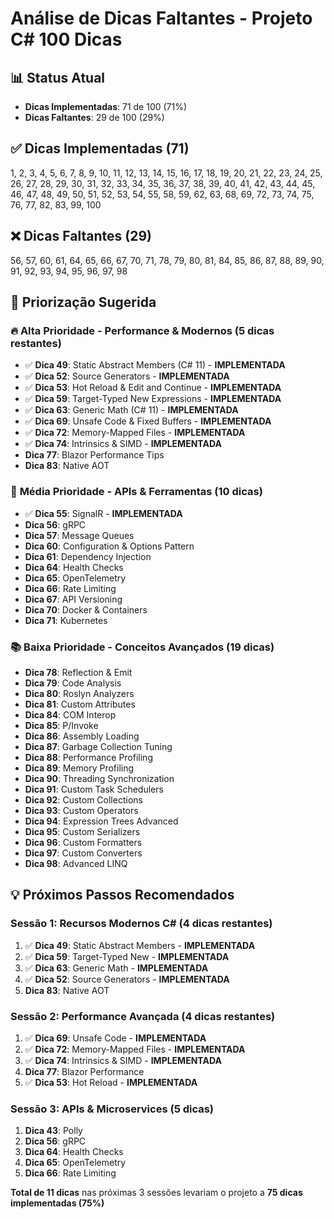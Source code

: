 # Análise de Dicas Faltantes - Projeto C# 100 Dicas

## 📊 Status Atual
- **Dicas Implementadas**: 71 de 100 (71%)
- **Dicas Faltantes**: 29 de 100 (29%)

## ✅ Dicas Implementadas (71)
1, 2, 3, 4, 5, 6, 7, 8, 9, 10, 11, 12, 13, 14, 15, 16, 17, 18, 19, 20, 21, 22, 23, 24, 25, 26, 27, 28, 29, 30, 31, 32, 33, 34, 35, 36, 37, 38, 39, 40, 41, 42, 43, 44, 45, 46, 47, 48, 49, 50, 51, 52, 53, 54, 55, 58, 59, 62, 63, 68, 69, 72, 73, 74, 75, 76, 77, 82, 83, 99, 100

## ❌ Dicas Faltantes (29)
56, 57, 60, 61, 64, 65, 66, 67, 70, 71, 78, 79, 80, 81, 84, 85, 86, 87, 88, 89, 90, 91, 92, 93, 94, 95, 96, 97, 98

## 🎯 Priorização Sugerida

### 🔥 **Alta Prioridade - Performance & Modernos (5 dicas restantes)**
- ✅ **Dica 49**: Static Abstract Members (C# 11) - **IMPLEMENTADA**
- ✅ **Dica 52**: Source Generators - **IMPLEMENTADA**
- ✅ **Dica 53**: Hot Reload & Edit and Continue - **IMPLEMENTADA**
- ✅ **Dica 59**: Target-Typed New Expressions - **IMPLEMENTADA**
- ✅ **Dica 63**: Generic Math (C# 11) - **IMPLEMENTADA**
- ✅ **Dica 69**: Unsafe Code & Fixed Buffers - **IMPLEMENTADA**
- ✅ **Dica 72**: Memory-Mapped Files - **IMPLEMENTADA**
- ✅ **Dica 74**: Intrinsics & SIMD - **IMPLEMENTADA**
- **Dica 77**: Blazor Performance Tips
- **Dica 83**: Native AOT

### 🚀 **Média Prioridade - APIs & Ferramentas (10 dicas)**
- ✅ **Dica 55**: SignalR - **IMPLEMENTADA**
- **Dica 56**: gRPC
- **Dica 57**: Message Queues
- **Dica 60**: Configuration & Options Pattern
- **Dica 61**: Dependency Injection
- **Dica 64**: Health Checks
- **Dica 65**: OpenTelemetry
- **Dica 66**: Rate Limiting
- **Dica 67**: API Versioning
- **Dica 70**: Docker & Containers
- **Dica 71**: Kubernetes

### 📚 **Baixa Prioridade - Conceitos Avançados (19 dicas)**
- **Dica 78**: Reflection & Emit
- **Dica 79**: Code Analysis
- **Dica 80**: Roslyn Analyzers
- **Dica 81**: Custom Attributes
- **Dica 84**: COM Interop
- **Dica 85**: P/Invoke
- **Dica 86**: Assembly Loading
- **Dica 87**: Garbage Collection Tuning
- **Dica 88**: Performance Profiling
- **Dica 89**: Memory Profiling
- **Dica 90**: Threading Synchronization
- **Dica 91**: Custom Task Schedulers
- **Dica 92**: Custom Collections
- **Dica 93**: Custom Operators
- **Dica 94**: Expression Trees Advanced
- **Dica 95**: Custom Serializers
- **Dica 96**: Custom Formatters
- **Dica 97**: Custom Converters
- **Dica 98**: Advanced LINQ

## 💡 Próximos Passos Recomendados

### Sessão 1: Recursos Modernos C# (4 dicas restantes)

1. ✅ **Dica 49**: Static Abstract Members - **IMPLEMENTADA**
2. ✅ **Dica 59**: Target-Typed New - **IMPLEMENTADA**
3. ✅ **Dica 63**: Generic Math - **IMPLEMENTADA**
4. ✅ **Dica 52**: Source Generators - **IMPLEMENTADA**
5. **Dica 83**: Native AOT

### Sessão 2: Performance Avançada (4 dicas restantes)

1. ✅ **Dica 69**: Unsafe Code - **IMPLEMENTADA**
2. ✅ **Dica 72**: Memory-Mapped Files - **IMPLEMENTADA**
3. ✅ **Dica 74**: Intrinsics & SIMD - **IMPLEMENTADA**
4. **Dica 77**: Blazor Performance
5. ✅ **Dica 53**: Hot Reload - **IMPLEMENTADA**

### Sessão 3: APIs & Microservices (5 dicas)

1. **Dica 43**: Polly
2. **Dica 56**: gRPC
3. **Dica 64**: Health Checks
4. **Dica 65**: OpenTelemetry
5. **Dica 66**: Rate Limiting

**Total de 11 dicas** nas próximas 3 sessões levariam o projeto a **75 dicas implementadas (75%)**
